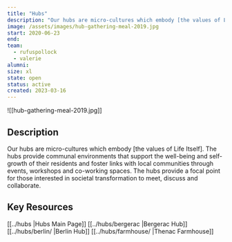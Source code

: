 ```yaml
---
title: "Hubs"
description: "Our hubs are micro-cultures which embody [the values of Life Itself]. The hubs provide communal environments that support the well-being and self-growth of their residents and foster links with local communities through events, workshops and co-working spaces."
image: /assets/images/hub-gathering-meal-2019.jpg
start: 2020-06-23
end: 
team:
  - rufuspollock
  - valerie
alumni:
size: xl
state: open
status: active
created: 2023-03-16
---
```


![[hub-gathering-meal-2019.jpg]]

## Description

Our hubs are micro-cultures which embody [the values of Life Itself]. The hubs provide communal environments that support the well-being and self-growth of their residents and foster links with local communities through events, workshops and co-working spaces. The hubs provide a focal point for those interested in societal transformation to meet, discuss and collaborate.

## Key Resources

[[../hubs |Hubs Main Page]]
[[../hubs/bergerac |Bergerac Hub]]
[[../hubs/berlin/ |Berlin Hub]]
[[../hubs/farmhouse/ |Thenac Farmhouse]]



